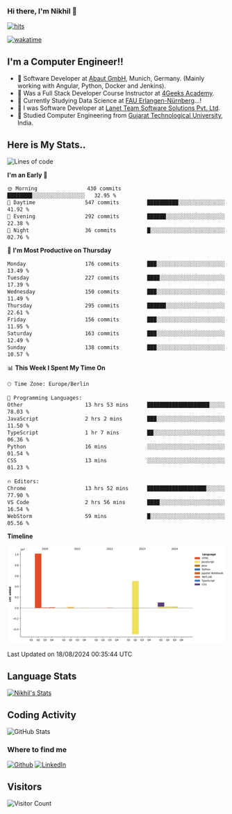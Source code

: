 ### Hi there, I'm Nikhil 👋

[![hits](https://hits.sh/github.com/silentsoft/hits.svg?color=2311cc)](https://hits.sh/github.com/silentsoft/hits/)

[![wakatime](https://wakatime.com/badge/user/369b6a3a-7953-4ff9-b7c7-be53d0a7ccc6.svg)](https://wakatime.com/@369b6a3a-7953-4ff9-b7c7-be53d0a7ccc6)

## I'm a  Computer Engineer!!

- 🌱 Software Developer at [Abaut GmbH](https://www.abaut.de/), Munich, Germany. (Mainly working with Angular, Python, Docker and Jenkins).
- 🌱 Was a Full Stack Developer Course Instructor at [4Geeks Academy](https://4geeks.com/).
- 🌱 Currently Studying Data Science at [FAU Erlangen-Nürnberg](https://www.fau.de/)...!
- 🌱 I was Software Developer at [Lanet Team Software Solutions Pvt. Ltd](https://lanetteam.com/).
- 🌱 Studied Computer Engineering from [Gujarat Technological University](https://www.gtu.ac.in/), India.

<h2>Here is My Stats..</h2>

<!--START_SECTION:waka-->
![Lines of code](https://img.shields.io/badge/From%20Hello%20World%20I%27ve%20Written-17.0%20million%20lines%20of%20code-blue)

**I'm an Early 🐤** 

```text
🌞 Morning                430 commits         ████████░░░░░░░░░░░░░░░░░   32.95 % 
🌆 Daytime                547 commits         ██████████░░░░░░░░░░░░░░░   41.92 % 
🌃 Evening                292 commits         ██████░░░░░░░░░░░░░░░░░░░   22.38 % 
🌙 Night                  36 commits          █░░░░░░░░░░░░░░░░░░░░░░░░   02.76 % 
```
📅 **I'm Most Productive on Thursday** 

```text
Monday                   176 commits         ███░░░░░░░░░░░░░░░░░░░░░░   13.49 % 
Tuesday                  227 commits         ████░░░░░░░░░░░░░░░░░░░░░   17.39 % 
Wednesday                150 commits         ███░░░░░░░░░░░░░░░░░░░░░░   11.49 % 
Thursday                 295 commits         ██████░░░░░░░░░░░░░░░░░░░   22.61 % 
Friday                   156 commits         ███░░░░░░░░░░░░░░░░░░░░░░   11.95 % 
Saturday                 163 commits         ███░░░░░░░░░░░░░░░░░░░░░░   12.49 % 
Sunday                   138 commits         ███░░░░░░░░░░░░░░░░░░░░░░   10.57 % 
```


📊 **This Week I Spent My Time On** 

```text
🕑︎ Time Zone: Europe/Berlin

💬 Programming Languages: 
Other                    13 hrs 53 mins      ████████████████████░░░░░   78.03 % 
JavaScript               2 hrs 2 mins        ███░░░░░░░░░░░░░░░░░░░░░░   11.50 % 
TypeScript               1 hr 7 mins         ██░░░░░░░░░░░░░░░░░░░░░░░   06.36 % 
Python                   16 mins             ░░░░░░░░░░░░░░░░░░░░░░░░░   01.54 % 
CSS                      13 mins             ░░░░░░░░░░░░░░░░░░░░░░░░░   01.23 % 

🔥 Editors: 
Chrome                   13 hrs 52 mins      ███████████████████░░░░░░   77.90 % 
VS Code                  2 hrs 56 mins       ████░░░░░░░░░░░░░░░░░░░░░   16.54 % 
WebStorm                 59 mins             █░░░░░░░░░░░░░░░░░░░░░░░░   05.56 % 
```

**Timeline**

![Lines of Code chart](https://raw.githubusercontent.com/nikhilmaguwala/nikhilmaguwala/main/assets/bar_graph.png)


 Last Updated on 18/08/2024 00:35:44 UTC
<!--END_SECTION:waka-->

<h2>Language Stats</h2>

[![Nikhil's Stats](https://github-readme-stats.vercel.app/api/wakatime?username=nikhilmaguwala&layout=compact&title=Stats)](https://github.com/nikhilmaguwala)


<h2>Coding Activity</h2>

<p><img src="https://wakatime.com/share/@nikhilmaguwala/7dd532b8-3e5e-4c26-8c46-68cc27712a92.svg" alt="GitHub Stats"></p>

<h3>Where to find me</h3>
<p>
    <a href="https://github.com/nikhilmaguwala" target="_blank"><img alt="Github" src="https://img.shields.io/badge/GitHub-%2312100E.svg?&style=for-the-badge&logo=Github&logoColor=white" /></a>
    <a href="https://www.linkedin.com/in/nikhil-maguwala" target="_blank"><img alt="LinkedIn" src="https://img.shields.io/badge/linkedin-%230077B5.svg?&style=for-the-badge&logo=linkedin&logoColor=white" /></a> 
</p>


<h2>Visitors</h2>

![Visitor Count](https://profile-counter.glitch.me/nikhilmaguwala/count.svg)

[website]: https://nikhilmaguwala.github.io/
[instagram]: https://www.instagram.com/nikhil_maguwala/
[linkedin]: https://www.linkedin.com/in/nikhil-maguwala/

